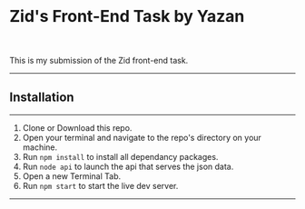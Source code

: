 <h1 style="line-height:100px;">
    Zid's Front-End Task by Yazan
</h1>

This is my submission of the Zid front-end task.

---

## Installation

---

1.  Clone or Download this repo.
2.  Open your terminal and navigate to the repo's directory on your machine.
3.  Run `npm install` to install all dependancy packages.
4.  Run `node api` to launch the api that serves the json data.
5.  Open a new Terminal Tab.
6.  Run `npm start` to start the live dev server.

---
